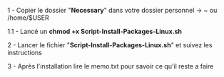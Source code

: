 1 - Copier le dossier "**Necessary**" dans votre dossier personnel ->     ~     ou      /home/$USER

1.1 - Lancé un **chmod +x Script-Install-Packages-Linux.sh**

2 - Lancer le fichier "**Script-Install-Packages-Linux.sh**" et suivez les instructions

3 - Après l'installation lire le memo.txt pour savoir ce qu'il reste a faire
